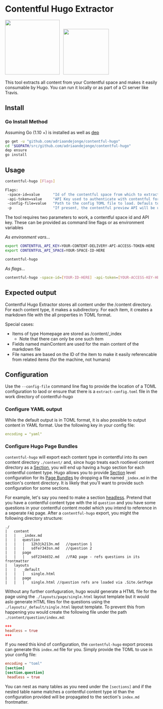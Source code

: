 # Contentful Hugo Extractor

<img src="https://d33wubrfki0l68.cloudfront.net/21d38ec2ccdfaacf6adc0b9921add9d18406493a/e1bcd/assets/images/logos/contentful-dark.svg" width="180" /> &nbsp; <img src="https://gohugo.io/img/hugo-logo.png" width="150" />

This tool extracts all content from your Contentful space and makes it easily consumable by Hugo. You can run it locally or as part of a CI server like Travis.

## Install

### Go Install Method

Assuming Go (1.10 +) is installed as well as [dep](https://golang.github.io/dep/)

``` sh
go get -u "github.com/adriaandejonge/contentful-hugo"
cd "$GOPATH/src/github.com/adriaandejonge/contentful-hugo"
dep ensure
go install
```

## Usage

``` sh
contentful-hugo [Flags]

Flags:
 -space-id=value      "Id of the contentful space from which to extract content. If not present will default to an environment variable named `$CONTENTFUL_API_SPACE`"
 -api-token=value     "API Key used to authenticate with contentful for content delivery. If not present will default to an environment variable named `$CONTENTFUL_API_KEY`. The preview API key should be provided if -p is used."
 -config-file=value   "Path to the config TOML file to load. Defauls to `./extract-config.tml`"
 -p                   "If present, the contentful preview API will be used so that draft content will be included as part of the export."
 ```

The tool requires two parameters to work, a contentful space id and API key. These can be provided as command line flags or as environment variables

_As environment vars..._

``` sh
export CONTENTFUL_API_KEY=YOUR-CONTENT-DELIVERY-API-ACCESS-TOKEN-HERE
export CONTENTFUL_API_SPACE=YOUR-SPACE-ID-HERE

contentful-hugo
```

_As flags..._

``` sh
contentful-hugo -space-id=[YOUR-ID-HERE] -api-token=[YOUR-ACCESS-KEY-HERE] -config-file="./export-conf.toml"

```

## Expected output

Contentful Hugo Extractor stores all content under the /content directory. For each content type, it makes a subdirectory. For each item, it creates a markdown file with the all properties in TOML format.

Special cases:

- Items of type Homepage are stored as /content/_index
  - Note that there can only be one such item
- Fields named mainContent are used for the main content of the markdown file
- File names are based on the ID of the item to make it easily referencable from related items (for the machine, not humans)

## Configuration

Use the `--config-file` command line flag to provide the location of a TOML configuration to laod or ensure that there is a `extract-config.toml` file in the work directory of contentful-hugo

### Configure YAML output

While the default output is in TOML format, it is also possible to output content in YAML format. Use the following key in your config file:

``` yaml
encoding = "yaml"
```

### Configure Hugo Page Bundles

`contentful-hugo` will export each content type in contentful into its own content directory `./content/` and, since hugo treats each rootlevel content directory as a [Section][1], you will end up having a hugo section for each contentful content type. Hugo allows you to provide [Section][1] level configuration for its [Page Bundles](https://gohugo.io/content-management/page-bundles) by dropping a file named `_index.md` in the section's content directory. It is likely that you'll want to provide such configuration for some sections. 

For example, let's say you need to make a section [headless](https://gohugo.io/content-management/page-bundles/#headless-bundle). Pretend that you have a contentful content type with the id `question` and you have some questions in your contentful content model which you intend to reference in a seperate `FAQ` page. After a `contentful-hugo` export, you might the following directory structure:

``` none
./
|   content
|   |   _index.md
|   |   question
|   |   |   12h3jk213n.md   //question 1
|   |   |   sdfer343sn.md   //question 2
|   |   page
|   |   |   sdf234dd32.md   //FAQ page - refs questions in its frontmatter
|   layouts
|   |   _default
|   |   |   single.html
|   |   page
|   |   |   single.html //question refs are loaded via .Site.GetPage
```

Without any further confuguration, hugo would generate a HTML file for the page using the `./layouts/page/single.html` layout template but it would aslo generate HTML files for the questions using the `./layouts/_default/single.html` layout template. To prevent this from happening you would create the following file under the path `./content/question/index.md`: 

``` toml
+++
headless = true
+++
```

If you need this kind of configuration, the `contentful-hugo` export process can generate this `index.md` file for you.  Simply provide the TOML to use in your config file:

``` toml
encoding = "toml"
[section]
[section.question]
 headless = true
```

You can nest as many tables as you need under the `[sections]` and if the nested table name matches a contentful content type id than the configuration provided will be propagated to the section's `index.md` frontmatter. 

[1]: https://gohugo.io/content-management/sections/